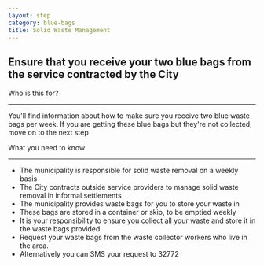 ```yaml
---
layout: step
category: blue-bags
title: Solid Waste Management
---
```

<h2 class="step-title">
  <i class="fa fa-fw fa-question-circle" aria-hidden="true"></i> Ensure that you receive your two blue bags from the service contracted by the City
</h2>

<div class="intro">
  <div class="header"><i class="fa fa-fw fa-users" aria-hidden="true"></i> Who is this for?</div>
  <hr>
  <p>You'll find information about how to make sure you receive two blue waste bags per week. If you are getting these blue bags but they're not collected, move on to the next step</p>
</div>

<div class="summary">
  <div class="header"><i class="fa fa-fw fa-exclamation-circle" aria-hidden="true"></i> What you need to know</div>
  <hr>
  <ul class="fa-ul">
    <li><i class="fa-li fa fa-gavel"></i>The municipality is responsible for solid waste removal on a weekly basis</li>
    <li><i class="fa-li fa fa-truck"></i>The City contracts outside service providers to manage solid waste removal in informal settlements</li>
    <li><i class="fa-li fa fa-trash-o"></i>The municipality provides waste bags for you to store your waste in</li>
    <li><i class="fa-li fa fa-trash-o"></i>These bags are stored in a container or skip, to be emptied weekly</li>
    <li><i class="fa-li fa fa-trash-o"></i>It is your responsibility to ensure you collect all your waste and store it in the waste bags provided</li>
    <li><i class="fa-li fa fa-trash-o"></i>Request your waste bags from the waste collector workers who live in the area.</li>
    <li><i class="fa-li fa fa-trash-o"></i>Alternatively you can SMS your request to 32772</li>
  </ul>
</div>
